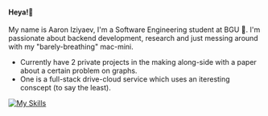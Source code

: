 #### Heya!🙂
My name is Aaron Iziyaev, I'm a Software Engineering student at BGU 🐪.
I'm passionate about backend development, research and just messing around with my "barely-breathing" mac-mini.

- Currently have 2 private projects in the making along-side with a paper about a certain problem on graphs.
- One is a full-stack drive-cloud service which uses an iteresting conscept (to say the least).

[![My Skills](https://skillicons.dev/icons?i=java,cpp,cs,github,py)](https://skillicons.dev)
